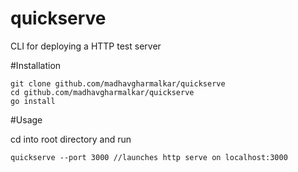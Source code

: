 # quickserve
CLI for deploying a HTTP test server 

#Installation

```Shell
git clone github.com/madhavgharmalkar/quickserve
cd github.com/madhavgharmalkar/quickserve
go install
```
#Usage

cd into root directory and run
```Shell
quickserve --port 3000 //launches http serve on localhost:3000
```
